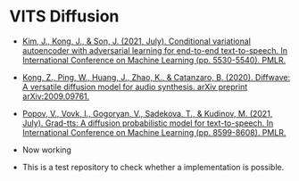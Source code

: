 # VITS Diffusion

* [Kim, J., Kong, J., & Son, J. (2021, July). Conditional variational autoencoder with adversarial learning for end-to-end text-to-speech. In International Conference on Machine Learning (pp. 5530-5540). PMLR.](https://arxiv.org/abs/2106.06103)
* [Kong, Z., Ping, W., Huang, J., Zhao, K., & Catanzaro, B. (2020). Diffwave: A versatile diffusion model for audio synthesis. arXiv preprint arXiv:2009.09761.](https://arxiv.org/abs/2009.09761)
* [Popov, V., Vovk, I., Gogoryan, V., Sadekova, T., & Kudinov, M. (2021, July). Grad-tts: A diffusion probabilistic model for text-to-speech. In International Conference on Machine Learning (pp. 8599-8608). PMLR.](https://arxiv.org/abs/2105.06337)

* Now working
* This is a test repository to check whether a implementation is possible.
